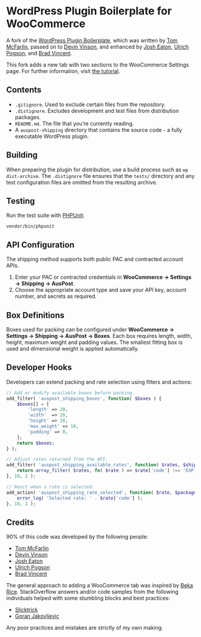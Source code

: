# WordPress Plugin Boilerplate for WooCommerce

A fork of the [WordPress Plugin Boilerplate](https://github.com/DevinVinson/WordPress-Plugin-Boilerplate), which was written by [Tom McFarlin](http://twitter.com/tommcfarlin/), passed on to [Devin Vinson](http://devinvinson.com/contact/), and enhanced by [Josh Eaton](https://twitter.com/jjeaton), [Ulrich Pogson](https://twitter.com/grapplerulrich), and [Brad Vincent](https://twitter.com/themergency).

This fork adds a new tab with two sections to the WooCommerce Settings page. For further information, visit [the tutorial](https://medium.com/@paulmiller3000/how-to-extend-woocommerce-with-the-wordpress-plugin-boilerplate-adac178b5a9b).

## Contents

* `.gitignore`. Used to exclude certain files from the repository.
* `.distignore`. Excludes development and test files from distribution packages.
* `README.md`. The file that you’re currently reading.
* A `auspost-shipping` directory that contains the source code - a fully executable WordPress plugin.

## Building

When preparing the plugin for distribution, use a build process such as `wp dist-archive`. The `.distignore` file ensures that the `tests/` directory and any test configuration files are omitted from the resulting archive.

## Testing

Run the test suite with [PHPUnit](https://phpunit.de/):

```
vendor/bin/phpunit
```

## API Configuration

The shipping method supports both public PAC and contracted account APIs.
1. Enter your PAC or contracted credentials in **WooCommerce → Settings → Shipping → AusPost**.
2. Choose the appropriate account type and save your API key, account number, and secrets as required.

## Box Definitions

Boxes used for packing can be configured under **WooCommerce → Settings → Shipping → AusPost → Boxes**. Each box requires length, width, height, maximum weight and padding values. The smallest fitting box is used and dimensional weight is applied automatically.

## Developer Hooks

Developers can extend packing and rate selection using filters and actions:

```php
// Add or modify available boxes before packing.
add_filter( 'auspost_shipping_boxes', function( $boxes ) {
    $boxes[] = [
        'length' => 20,
        'width'  => 20,
        'height' => 20,
        'max_weight' => 10,
        'padding' => 0,
    ];
    return $boxes;
} );

// Adjust rates returned from the API.
add_filter( 'auspost_shipping_available_rates', function( $rates, $shipment ) {
    return array_filter( $rates, fn( $rate ) => $rate['code'] !== 'EXP' );
}, 10, 2 );

// React when a rate is selected.
add_action( 'auspost_shipping_rate_selected', function( $rate, $package ) {
    error_log( 'Selected rate: ' . $rate['code'] );
}, 10, 2 );
```

## Credits

90% of this code was developed by the following people:

* [Tom McFarlin](http://twitter.com/tommcfarlin/)
* [Devin Vinson](http://devinvinson.com/contact/)
* [Josh Eaton](https://twitter.com/jjeaton)
* [Ulrich Pogson](https://twitter.com/grapplerulrich)
* [Brad Vincent](https://twitter.com/themergency)

The general approach to adding a WooCommerce tab was inspired by [Beka Rice](http://bekarice.com/). StackOverflow answers and/or code samples from the following individuals helped with some stumbling blocks and best practices:

* [Slicktrick](https://stackexchange.com/users/3835188/slicktrick?tab=accounts)
* [Goran Jakovljevic](https://gist.github.com/goranefbl)

Any poor practices and mistakes are strictly of my own making.
